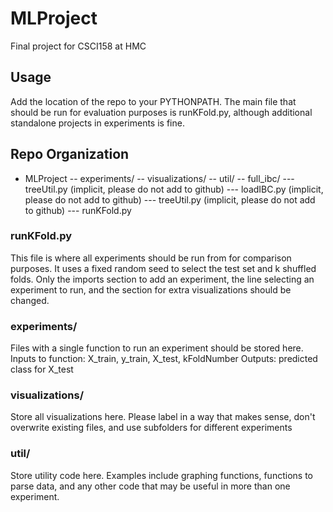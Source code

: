 # MLProject
Final project for CSCI158 at HMC

## Usage
Add the location of the repo to your PYTHONPATH.
The main file that should be run for evaluation purposes is runKFold.py,
although additional standalone projects in experiments is fine. 

## Repo Organization
- MLProject
-- experiments/
-- visualizations/
-- util/
-- full_ibc/
--- treeUtil.py (implicit, please do not add to github)
--- loadIBC.py (implicit, please do not add to github)
--- treeUtil.py (implicit, please do not add to github)
--- runKFold.py

### runKFold.py
This file is where all experiments should be run from for comparison purposes. 
It uses a fixed random seed to select the test set and k shuffled folds. Only 
the imports section to add an experiment, the line selecting an experiment to run,
and the section for extra visualizations should be changed.

### experiments/
Files with a single function to run an experiment should be stored here.
Inputs to function: X_train, y_train, X_test, kFoldNumber
Outputs: predicted class for X_test

### visualizations/
Store all visualizations here. Please label in a way that makes sense, don't overwrite existing files, and use subfolders for different experiments

### util/
Store utility code here. Examples include graphing functions, functions to parse data, 
and any other code that may be useful in more than one experiment. 